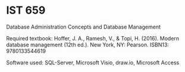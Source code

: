 # IST 659

Database Administration Concepts and Database Management

Required textbook: 
Hoffer, J. A., Ramesh, V., & Topi, H. (2016). Modern database management (12th ed.). New York, NY:
Pearson. ISBN13: 9780133544619

Software used:
SQL-Server, 
Microsoft Visio, 
draw.io, 
Microsoft Access
